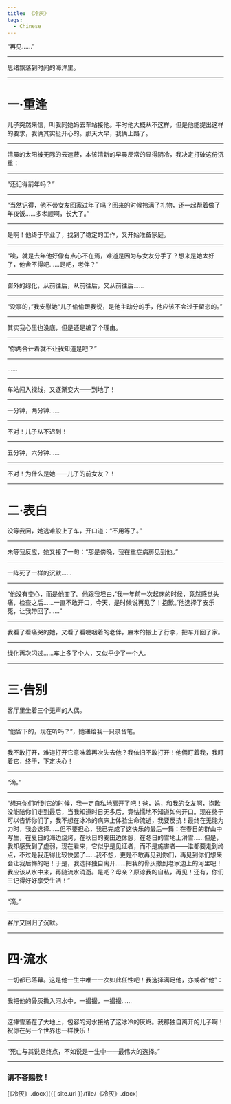 ```yaml
---
title: 《冷灰》
tags:
  - Chinese
---
```


“再见……”

---

思绪飘落到时间的海洋里。

---

# 一·重逢
儿子突然来信，叫我同她妈去车站接他。平时他大概从不这样，但是他能提出这样的要求，我俩其实挺开心的。那天大早，我俩上路了。

---

清晨的太阳被无际的云遮蔽，本该清新的早晨反常的显得阴冷，我决定打破这份沉重：

---

“还记得前年吗？”

---

“当然记得，他不带女友回家过年了吗？回来的时候拎满了礼物，还一起帮着做了年夜饭……多孝顺啊，长大了。”

---

是啊！他终于毕业了，找到了稳定的工作，又开始准备家庭。

---

“唉，就是去年他好像有点心不在焉，难道是因为与女友分手了？想来是她太好了，他舍不得吧……是吧，老伴？”

---

窗外的绿化，从前往后，从前往后，又从前往后……

---

“没事的，”我安慰她“儿子偷偷跟我说，是他主动分的手，他应该不会过于留恋的。”

---

其实我心里也没底，但是还是编了个理由。

---

“你两合计着就不让我知道是吧？”

---

……

---

车站闯入视线，又逐渐变大——到地了！

---

一分钟，两分钟……

---

不对！儿子从不迟到！

---

五分钟，六分钟……

---

不对！为什么是她——儿子的前女友？！

---

# 二·表白
没等我问，她逃难般上了车，开口道：“不用等了。”

---

未等我反应，她又接了一句：“那是傍晚，我在重症病房见到他。”

---

一阵死了一样的沉默……

---

“他没有变心，而是他变了。他跟我坦白，’我一年前一次起床的时候，竟然感觉头痛，检查之后……一直不敢开口，今天，是时候说再见了！抱歉。’他选择了安乐死，让我带回了……”

---

我看了看痛哭的她，又看了看哽咽着的老伴，麻木的搬上了行李，把车开回了家。

---

绿化再次闪过……车上多了个人，又似乎少了一个人。

---

# 三·告别
客厅里坐着三个无声的人偶。

---

“他留下的，现在听吗？”，她递给我一只录音笔。

---

我不敢打开，难道打开它意味着再次失去他？我依旧不敢打开！他俩盯着我，我盯着它，终于，下定决心！

---

“滴。”

---

“想来你们听到它的时候，我一定自私地离开了吧！爸，妈，和我的女友啊，抱歉没能陪你们走到最后，当我知道时日无多后，竟怯懦地不知道如何开口。现在终于可以告诉你们了，我不想在冰冷的病床上体验生命流逝，我要反抗！最终在无能为力时，我会选择……但不要担心，我已完成了这快乐的最后一舞：在春日的群山中写生，在夏日的海边烧烤，在秋日的麦田边休憩，在冬日的雪地上滑雪……但是，我却感受到了虚弱，现在看来，它似乎是见证者，而不是施害者——谁都要走到终点，不过是我走得比较快罢了……我不想，更是不敢再见到你们，再见到你们想来会让我后悔的吧！于是，我选择独自离开……把我的骨灰撒到老家边上的河里吧！我应该从水中来，再随流水消逝。是吧？母亲？原谅我的自私，再见！还有，你们三记得好好享受生活！”

---

“滴。”

---

客厅又回归了沉默。

---

# 四·流水
一切都已落幕。这是他一生中唯一一次如此任性吧！我选择满足他，亦或者“他”：

---

我把他的骨灰撒入河水中，一撮撮，一撮撮……

---

这捧雪落在了大地上，包容的河水接纳了这冰冷的灰烬。我那独自离开的儿子啊！祝你在另一个世界也一样快乐！

---

“死亡与其说是终点，不如说是一生中——最伟大的选择。”

---

### 请不吝赐教！
[《冷灰》.docx]({{ site.url }}/file/《冷灰》.docx)